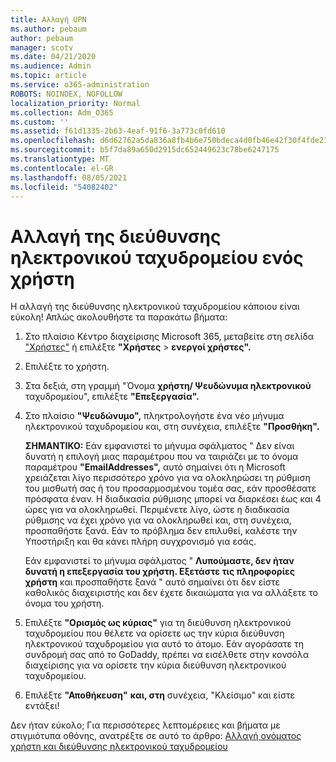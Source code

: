 ```yaml
---
title: Αλλαγή UPN
ms.author: pebaum
author: pebaum
manager: scotv
ms.date: 04/21/2020
ms.audience: Admin
ms.topic: article
ms.service: o365-administration
ROBOTS: NOINDEX, NOFOLLOW
localization_priority: Normal
ms.collection: Adm_O365
ms.custom: ''
ms.assetid: f61d1335-2b63-4eaf-91f6-3a773c0fd610
ms.openlocfilehash: d6d62762a5da836a8fb4b6e750bdeca4d0fb46e42f30f4fde2183550e5d2210f
ms.sourcegitcommit: b5f7da89a650d2915dc652449623c78be6247175
ms.translationtype: MT
ms.contentlocale: el-GR
ms.lasthandoff: 08/05/2021
ms.locfileid: "54082402"
---
```

# <a name="change-a-users-email-address"></a>Αλλαγή της διεύθυνσης ηλεκτρονικού ταχυδρομείου ενός χρήστη

Η αλλαγή της διεύθυνσης ηλεκτρονικού ταχυδρομείου κάποιου είναι εύκολη! Απλώς ακολουθήστε τα παρακάτω βήματα:
  
1. Στο πλαίσιο Κέντρο διαχείρισης Microsoft 365, μεταβείτε στη σελίδα ["Χρήστες"](https://go.microsoft.com/fwlink/p/?linkid=834822) ή επιλέξτε **"Χρήστες** \> **ενεργοί χρήστες".**
    
2. Επιλέξτε το χρήστη.
    
3. Στα δεξιά, στη γραμμή "Όνομα **χρήστη/ Ψευδώνυμα ηλεκτρονικού** ταχυδρομείου", επιλέξτε **"Επεξεργασία".**
    
4. Στο πλαίσιο **"Ψευδώνυμο",** πληκτρολογήστε ένα νέο μήνυμα ηλεκτρονικού ταχυδρομείου και, στη συνέχεια, επιλέξτε **"Προσθήκη".**
    
    **ΣΗΜΑΝΤΙΚΟ:** Εάν εμφανιστεί το μήνυμα σφάλματος " Δεν είναι δυνατή η επιλογή μιας παραμέτρου που να ταιριάζει με το όνομα παραμέτρου **"EmailAddresses",** αυτό σημαίνει ότι η Microsoft χρειάζεται λίγο περισσότερο χρόνο για να ολοκληρώσει τη ρύθμιση του μισθωτή σας ή του προσαρμοσμένου τομέα σας, εάν προσθέσατε πρόσφατα έναν. Η διαδικασία ρύθμισης μπορεί να διαρκέσει έως και 4 ώρες για να ολοκληρωθεί. Περιμένετε λίγο, ώστε η διαδικασία ρύθμισης να έχει χρόνο για να ολοκληρωθεί και, στη συνέχεια, προσπαθήστε ξανά. Εάν το πρόβλημα δεν επιλυθεί, καλέστε την Υποστήριξη και θα κάνει πλήρη συγχρονισμό για εσάς.
    
    Εάν εμφανιστεί το μήνυμα σφάλματος " **Λυπούμαστε, δεν ήταν δυνατή η επεξεργασία του χρήστη. Εξετάστε τις πληροφορίες χρήστη** και προσπαθήστε ξανά " αυτό σημαίνει ότι δεν είστε καθολικός διαχειριστής και δεν έχετε δικαιώματα για να αλλάξετε το όνομα του χρήστη.
    
5. Επιλέξτε **"Ορισμός ως κύριας"** για τη διεύθυνση ηλεκτρονικού ταχυδρομείου που θέλετε να ορίσετε ως την κύρια διεύθυνση ηλεκτρονικού ταχυδρομείου για αυτό το άτομο. Εάν αγοράσατε τη συνδρομή σας από το GoDaddy, πρέπει να εισέλθετε στην κονσόλα διαχείρισης για να ορίσετε την κύρια διεύθυνση ηλεκτρονικού ταχυδρομείου. 
    
6. Επιλέξτε **"Αποθήκευση"** **και, στη** συνέχεια, "Κλείσιμο" και είστε εντάξει!
    
Δεν ήταν εύκολο; Για περισσότερες λεπτομέρειες και βήματα με στιγμιότυπα οθόνης, ανατρέξτε σε αυτό το άρθρο: [Αλλαγή ονόματος χρήστη και διεύθυνσης ηλεκτρονικού ταχυδρομείου](https://docs.microsoft.com/microsoft-365/admin/add-users/change-a-user-name-and-email-address)
  

